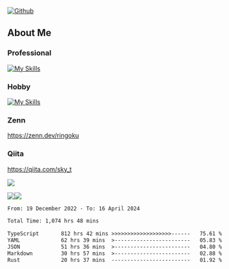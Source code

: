 [![Github](https://img.shields.io/github/followers/skyt-a?label=Follow&style=social)](https://github.com/skyt-a)

## About Me
### Professional
[![My Skills](https://skillicons.dev/icons?i=react,ts,js,nodejs,java,graphql,firebase,githubactions&theme=light)](https://skillicons.dev)
### Hobby
[![My Skills](https://skillicons.dev/icons?i=unity,rust,py&theme=light)](https://skillicons.dev)

### Zenn
https://zenn.dev/ringoku
### Qiita
https://qiita.com/sky_t


![](https://github-profile-summary-cards.vercel.app/api/cards/profile-details?username=skyt-a&theme=default)

![](https://github-profile-summary-cards.vercel.app/api/cards/repos-per-language?username=skyt-a&theme=default)![](https://github-profile-summary-cards.vercel.app/api/cards/stats?username=RinGoku&theme=default)

<!--START_SECTION:waka-->

```txt
From: 19 December 2022 - To: 16 April 2024

Total Time: 1,074 hrs 48 mins

TypeScript       812 hrs 42 mins >>>>>>>>>>>>>>>>>>>------   75.61 %
YAML             62 hrs 39 mins  >------------------------   05.83 %
JSON             51 hrs 36 mins  >------------------------   04.80 %
Markdown         30 hrs 57 mins  >------------------------   02.88 %
Rust             20 hrs 37 mins  -------------------------   01.92 %
```

<!--END_SECTION:waka-->
